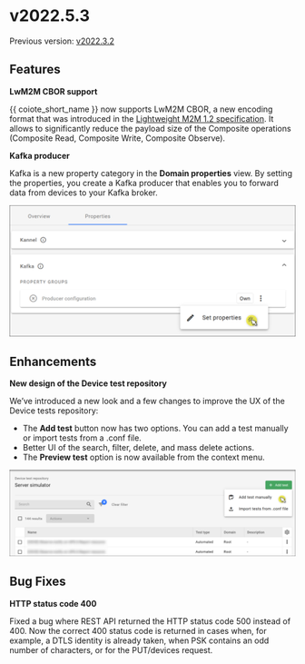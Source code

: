 # v2022.5.3

Previous version: [v2022.3.2](v2022.3.2.md)


## Features


**LwM2M CBOR support**      

{{ coiote_short_name }} now supports LwM2M CBOR, a new encoding format that was introduced in the [Lightweight M2M 1.2 specification](https://www.openmobilealliance.org/release/LightweightM2M/V1_2-20201110-A/HTML-Version/OMA-TS-LightweightM2M_Core-V1_2-20201110-A.html). It allows to significantly reduce the payload size of the Composite operations (Composite Read, Composite Write, Composite Observe).


**Kafka producer**      

Kafka is a new property category in the **Domain properties**       view. By setting the properties, you create a Kafka producer that enables you to forward data from devices to your Kafka broker.

![Set properties to create a Kafka producer](images/kafka_set.png "Set properties to create a Kafka producer")

## Enhancements

**New design of the Device test repository**      

We’ve introduced a new look and a few changes to improve the UX of the Device tests repository:

* The **Add test**       button now has two options. You can add a test manually or import tests from a .conf file.
* Better UI of the search, filter, delete, and mass delete actions.
* The **Preview test**       option is now available from the context menu.

![You can add test manually or import from .conf file](images/add_test.png "You can add test manually or import from .conf file")

## Bug Fixes

**HTTP status code 400**      

Fixed a bug where REST API returned the HTTP status code 500 instead of 400. Now the correct 400 status code is returned in cases when, for example, a DTLS identity is already taken, when PSK contains an odd number of characters, or for the PUT/devices request.
